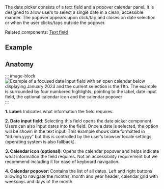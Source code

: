 <script setup>
import Overview from './overview.md';
import Usage from './usage.md';
import Styling from './styling.md';
import Dev from './code.md';
import Accessibility from './accessibility.md';
import ReactBeta from './react-beta.md';
import data from './data.json';
import { mapFrameworkStatuses } from '../utils.js';
</script>

The date picker consists of a text field and a popover calendar panel. It is designed to allow users to select a single date in a clean, accessible manner. The popover appears upon click/tap and closes on date selection or when the user clicks/taps outside the popover.

Related components: [Text field](../textfield/index.md)

<components-status v-bind="mapFrameworkStatuses(data.frameworks)" />

## Example
<ThemeSwitcher />
<datepicker-example />

## Anatomy

::: image-block
![Example of a focused date input field with an open calendar below displaying January 2023 and the current selection is the 11th. The example is surrounded by four numbered highlights, pointing to the label, date input field, the optional calendar icon and the calendar popover](/components/datepicker/overview-1.svg)
:::


**1. Label**: Indicates what information the field requires.

**2. Date input field**: Selecting this field opens the date picker component. Users can also input dates into the field. Once a date is selected, the option will be shown in the text input. This example shows date formatted in “dd.mm.yyyy” but this is controlled by the user’s browser locale settings (operating system is also fallback).

**3. Calendar icon (optional)**: Opens the calendar popover and helps indicate what information the field requires. Not an accessibility requirement but we recommend including it for ease of keyboard navigation.

**4. Calendar popover**: Contains the list of all dates. Left and right buttons allowing to navigate the months, month and year header, calendar grid with weekdays and days of the month.

